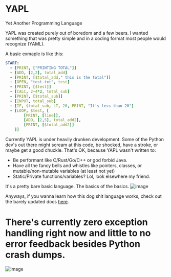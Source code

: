 # YAPL
Yet Another Programming Language

YAPL was created purely out of boredom and a few beers. I wanted something that was pretty simple and in a coding format most people would recognize (YAML).

A basic exmaple is like this:
```yaml
START:
  - [PRINT, ["PRINTING TOTAL"]]
  - [ADD, [2,2], total_add]
  - [PRINT, [$total_add," this is the total"]]
  - [OPEN, "test.txt", test]
  - [PRINT, [$test]]
  - [CALC, 2+4*2, total_sub]
  - [PRINT, [$total_sub]]
  - [INPUT, total_sub]
  - [IF, $total_sub, LT, 20, PRINT, "It's less than 20"]
  - [LOOP, $test, [
        [PRINT, [line]],
        [ADD, [2,5], total_add2],
        [PRINT, [$total_add2]]
    ]]
```

Currently YAPL is under heavily drunken development. Some of the Python dev's out there might scream at this code, be shocked, have a stroke, or maybe get a good chuckle. That's OK, because YAPL wasn't written to:

* Be performant like C/Rust/Go/C++ or god forbid Java.
* Have all the fancy bells and whistles like pointers, classes, or mutable/non-mutable variables (at least not yet)
* Static/Private functions/variables? Lol, look elsewhere my friend.

It's a pretty bare basic language. The basics of the basics.
![image](https://github.com/Beheadedstraw/YAPL/assets/5951719/4ea36513-d4b3-4d00-ba1f-6ec72ffdf8f9)


Anyways, if you wanna learn how this dog shit language works, check out the barely updated docs [here](https://github.com/Beheadedstraw/YAPL/wiki/Docs).

# There's currently zero exception handling right now and little to no error feedback besides Python crash dumps.
![image](https://github.com/Beheadedstraw/YAPL/assets/5951719/64fec37c-4ccc-440a-b1d5-f0f92c416f1d)

